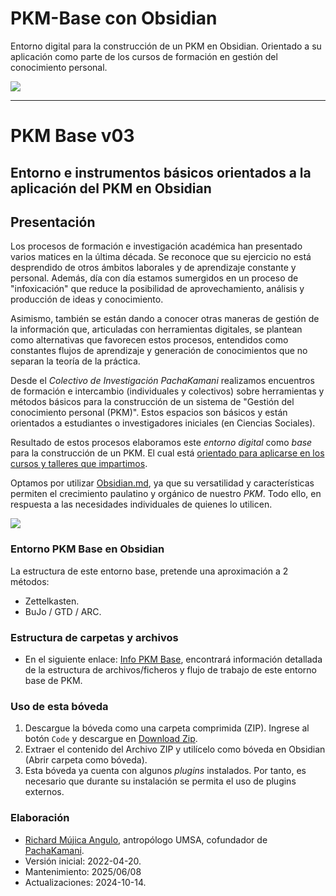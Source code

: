 # PKM-Base con Obsidian

Entorno digital para la construcción de un PKM en Obsidian. Orientado a su aplicación como parte de los cursos de formación en gestión del conocimiento personal.

![](05%20Archivo/Plantillas/pachakamani.jpg)

---
# PKM Base v03
## Entorno e instrumentos básicos orientados a la aplicación del PKM en Obsidian

## Presentación

Los procesos de formación e investigación académica han presentado varios matices en la última década. Se reconoce que su ejercicio no está desprendido de otros ámbitos laborales y de aprendizaje constante y personal. Además, día con día estamos sumergidos en un proceso de "infoxicación" que reduce la posibilidad de aprovechamiento, análisis y producción de ideas y conocimiento.

Asimismo, también se están dando a conocer otras maneras de gestión de la información que, articuladas con herramientas digitales, se plantean como alternativas que favorecen estos procesos, entendidos como constantes flujos de aprendizaje y generación de conocimientos que no separan la teoría de la práctica.

Desde el _Colectivo de Investigación PachaKamani_ realizamos encuentros de formación e intercambio (individuales y colectivos) sobre herramientas y métodos básicos para la construcción de un sistema de "Gestión del conocimiento personal (PKM)". Estos espacios son básicos y están orientados a estudiantes o investigadores iniciales (en Ciencias Sociales). 

Resultado de estos procesos elaboramos este _entorno digital_ como _base_ para la construcción de un PKM. El cual está [orientado para aplicarse en los cursos y talleres que impartimos](https://pachakamani.com/blog/curso-gestion-conocimiento-personal-pkm-investigadores-sociales-2022/). 

Optamos por utilizar [Obsidian.md](https://obsidian.md/), ya que su versatilidad y características permiten el crecimiento paulatino y orgánico de nuestro _PKM_. Todo ello, en respuesta a las necesidades individuales de quienes lo utilicen.

![](05%20Archivo/Plantillas/PKM-kamani.JPG)

### Entorno PKM Base en Obsidian
La estructura de este entorno base, pretende una aproximación a 2 métodos:
- Zettelkasten.
- BuJo / GTD / ARC.

### Estructura de carpetas y archivos
- En el siguiente enlace: [Info PKM Base](Info%20PKM%20Base.md), encontrará información detallada de la estructura de archivos/ficheros y flujo de trabajo de este entorno base de PKM.

### Uso de esta bóveda
1. Descargue la bóveda como una carpeta comprimida (ZIP). Ingrese al botón `Code` y descargue en [Download Zip](https://github.com/RichardMujsica/PKM-Base-Obsidian/archive/refs/heads/main.zip).
2. Extraer el contenido del Archivo ZIP y utilícelo como bóveda en Obsidian (Abrir carpeta como bóveda).
3. Esta bóveda ya cuenta con algunos _plugins_ instalados. Por tanto, es necesario que durante su instalación se permita el uso de plugins externos.

### Elaboración
- [Richard Mújica Angulo](https://bio.link/richardmujica), antropólogo UMSA, cofundador de [PachaKamani](https://pachakamani.com/).
- Versión inicial: 2022-04-20.
- Mantenimiento: 2025/06/08
- Actualizaciones: 2024-10-14.
